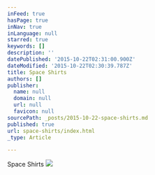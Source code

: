 ```yaml
---
inFeed: true
hasPage: true
inNav: true
inLanguage: null
starred: true
keywords: []
description: ''
datePublished: '2015-10-22T02:31:00.900Z'
dateModified: '2015-10-22T02:30:39.787Z'
title: Space Shirts
authors: []
publisher:
  name: null
  domain: null
  url: null
  favicon: null
sourcePath: _posts/2015-10-22-space-shirts.md
published: true
url: space-shirts/index.html
_type: Article

---
```

Space Shirts
![](https://the-grid-user-content.s3-us-west-2.amazonaws.com/33f88783-58d3-442b-8eae-19a0c23fb192.jpg)